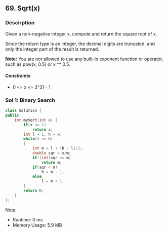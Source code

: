 ## 69. Sqrt(x)

### Descirption 
Given a non-negative integer x, compute and return the square root of x.

Since the return type is an integer, the decimal digits are truncated, and only the integer part of the result is returned.

**Note:** You are not allowed to use any built-in exponent function or operator, such as pow(x, 0.5) or x ** 0.5.

#### Constraints
- 0 <= x <= 2^31 - 1

### Sol 1: Binary Search

```C++
class Solution {
public:
    int mySqrt(int x) {
        if(x <= 1)
            return x;
        int l = 1, h = x;
        while(l <= h)
        {
            int m = l + (h - l)/2;
            double sqr = x/m;
            if((int)sqr == m)
                return m;
            if(sqr < m)
                h = m - 1;
            else
                l = m + 1;            
        }
        return h;
    }
};
```
Note:
- Runtime: 0 ms
- Memory Usage: 5.9 MB
